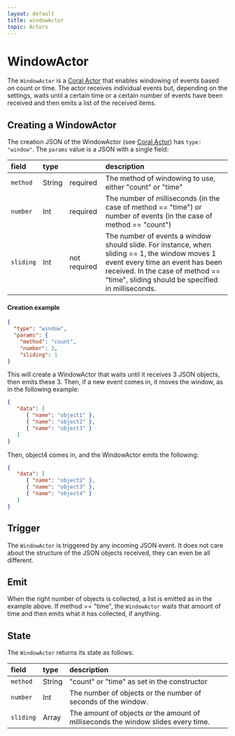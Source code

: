 ```yaml
---
layout: default
title: windowActor
topic: Actors
---
```

<!--
   Licensed to the Apache Software Foundation (ASF) under one or more
   contributor license agreements.  See the NOTICE file distributed with
   this work for additional information regarding copyright ownership.
   The ASF licenses this file to You under the Apache License, Version 2.0
   (the "License"); you may not use this file except in compliance with
   the License.  You may obtain a copy of the License at

       http://www.apache.org/licenses/LICENSE-2.0

   Unless required by applicable law or agreed to in writing, software
   distributed under the License is distributed on an "AS IS" BASIS,
   WITHOUT WARRANTIES OR CONDITIONS OF ANY KIND, either express or implied.
   See the License for the specific language governing permissions and
   limitations under the License.
-->

# WindowActor
The `WindowActor` is a [Coral Actor](/actors/overview/) that enables windowing of events based on count or time. The actor receives individual events but, depending on the settings, waits until a certain time or a certain number of events have been received and then emits a list of the received items.

## Creating a WindowActor
The creation JSON of the WindowActor (see [Coral Actor](/actors/overview/)) has `type: "window"`.
The `params` value is a JSON with a single field:

field  | type |    | description
:----- | :---- | :--- | :------------
`method` | String | required | The method of windowing to use, either "count" or "time"
`number` | Int | required | The number of milliseconds (in the case of method == "time") or number of events (in the case of method == "count")
`sliding` | Int | not required | The number of events a window should slide. For instance, when sliding == 1, the window moves 1 event every time an event has been received. In the case of method == "time", sliding should be specified in milliseconds.

#### Creation example
```json
{
  "type": "window",
  "params": {
    "method": "count",
    "number": 3,
    "sliding": 1
}
```
This will create a WindowActor that waits until it receives 3 JSON objects, then emits these 3. Then, if a new event comes in, it moves the window, as in the following example:

```json
{
   "data": [
      { "name": "object1" },
      { "name": "object2" },
      { "name": "object3" }
   ]
}
```

Then, object4 comes in, and the WindowActor emits the following: 

```json
{
   "data": [
      { "name": "object2" },
      { "name": "object3" },
      { "name": "object4" }
   ]
}
```

## Trigger
The `WindowActor` is triggered by any incoming JSON event. It does not care about the structure of the JSON objects received, they can even be all different.

## Emit
When the right number of objects is collected, a list is emitted as in the example above. If method == "time", the `WindowActor` waits that amount of time and then emits what it has collected, if anything.

## State
The `WindowActor` returns its state as follows:

field |type| description
:--- | :--- | :---
`method` | String | "count" or "time" as set in the constructor
`number` | Int | The number of objects or the number of seconds of the window.
`sliding` | Array | The amount of objects or the amount of milliseconds the window slides every time.
